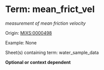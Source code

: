 # Term: mean_frict_vel

*measurement of mean friction velocity*

Origin: [MIXS:0000498](https://w3id.org/mixs/0000498)

Example: None

Sheet(s) containing term: water_sample_data

**Optional or context dependent**